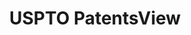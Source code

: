 ---
bigquery: https://console.cloud.google.com/bigquery?p=patents-public-data&d=patentsview&page=dataset
citation: Attribution should be given to PatentsView for use, distribution, or derivative
  works.
code: https://github.com/CSSIP-AIR/PatentsView-Code-Snippets/
contributors: USPTO
cost: None
description: 'PatentsView includes US patent data including raw data (summaries, applications,
  pregrant applications), disambugations of inventors and assignees, and inventor
  gender estimates.  Also foreign priority data, # of figures and sheets, and government
  interest statements.'
documentation: https://patentsview.org/query/builder-faqs
last_edit: Mon, 04 Apr 2022 19:02:57 GMT
location: https://patentsview.org/
maintained_by: USPTO
record_creation_timestamp: 12/2/2020 17:20:46
schema_fields: '[''dependent'', ''rawinventor_id'', ''country_transformed'', ''application_id'',
  ''date'', ''latin_name'', ''uuid'', ''country'', ''filename'', ''disamb_inventor_id_20190820'',
  ''longitude'', ''assignee_id'', ''f371_date'', ''classification_value'', ''lname'',
  ''name'', ''level_two'', ''ipc_version_indicator'', ''male'', ''mainclass_id'',
  ''disamb_assignee_id_20190312'', ''disamb_inventor_id_20180528'', ''county'', ''latlong'',
  ''field_id'', ''num_claims'', ''num_sheets'', ''ipc_class'', ''exemplary'', ''group_id'',
  ''disamb_inventor_id_20171226'', ''_371_date'', ''field_title'', ''state_fips'',
  ''organization_id'', ''classification_level'', ''term_disclaimer'', ''main_group'',
  ''city'', ''id'', ''inventor_id'', ''level_three'', ''category_id'', ''publication_number'',
  ''category'', ''subgroup_id'', ''sector_title'', ''disamb_assignee_id_20190820'',
  ''classification_status'', ''withdrawn'', ''disamb_assignee_id_20200929'', ''disamb_assignee_id_20181127'',
  ''number'', ''term_grant'', ''disamb_assignee_id_20200630'', ''action_date'', ''doc_type'',
  ''disamb_inventor_id_20171003'', ''kind'', ''male_flag'', ''rawlocation_id'', ''subcategory_id'',
  ''variety'', ''disamb_inventor_id_20200929'', ''group'', ''title'', ''section_id'',
  ''rule_47'', ''attribution_status'', ''rawassignee_id'', ''series_code'', ''gi_statement'',
  ''disamb_inventor_id_20191008'', ''disamb_assignee_id_20200331'', ''classification_data_source'',
  ''type'', ''length'', ''citation_id'', ''rel_id'', ''disamb_inventor_id_20181127'',
  ''subgroup'', ''lawyer_id'', ''disamb_assignee_id_20191231'', ''relkind'', ''contract_award_number'',
  ''level_one'', ''county_fips'', ''text'', ''disamb_inventor_id_20191231'', ''state'',
  ''applicant_type'', ''num_figures'', ''subsection_id'', ''role'', ''disamb_inventor_id_20201229'',
  ''disamb_assignee_id_20191008'', ''sequence'', ''_102_date'', ''organization'',
  ''section'', ''status'', ''lapse_of_patent'', ''disamb_inventor_id_20200630'', ''subclass_id'',
  ''num'', ''f102_date'', ''disamb_inventor_id_20190312'', ''name_first'', ''disamb_inventor_id_20170307'',
  ''designation'', ''location_id'', ''doctype'', ''reldocno'', ''disamb_inventor_id_20200331'',
  ''deceased'', ''disclaimer_date'', ''abstract'', ''disamb_inventor_id_20170808'',
  ''name_last'', ''latitude'', ''subclass'', ''term_extension'', ''symbol_position'',
  ''fname'', ''patent_id'']'
shortname: patentsview
tags:
- disambiguation
- United States
- gender
terms_of_use: Creative Commons Attribution 4.0 International License.
timeframe: 1963-1999
title: USPTO PatentsView
uuid: cf1780b1-e265-4e49-8d1d-83b9cfe0fd9a
---